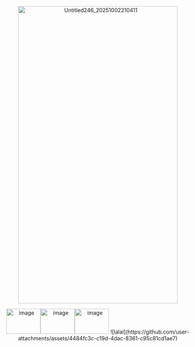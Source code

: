 <br></br>
<p align="center"><img width="420" height="780" alt="Untitled246_20251002210411" src="https://github.com/user-attachments/assets/d18e3c81-42b1-4550-8e2e-7794f252affa" /></p>
<p align="center">
<img width="90" height="66" alt="image" src="https://github.com/user-attachments/assets/54987ff7-87e3-46a2-99a1-864d7fe44143" /><img width="90" height="66" alt="image" src="https://github.com/user-attachments/assets/3e93050b-a4e4-4107-80f8-96488ea99d08" /><img width="90" height="66" alt="image" src="https://github.com/user-attachments/assets/87656617-0e06-4e9d-8222-03c962541b67" />
![lalal](https://github.com/user-attachments/assets/4484fc3c-c19d-4dac-8361-c95c81cd1ae7)



</p>

